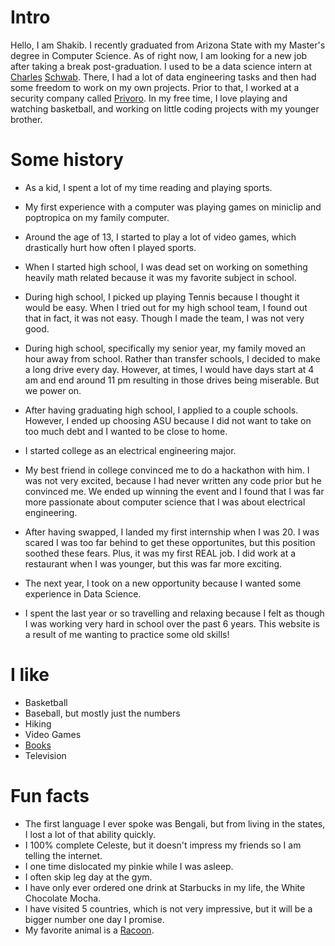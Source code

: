 # Intro

Hello, I am Shakib. I recently graduated from Arizona State with my Master's degree in Computer Science. As of right now, I am looking for a new job after taking a break post-graduation. I used to be a data science intern at [Charles](https://schwab.com) [Schwab](https://schwab.com). There, I had a lot of data engineering tasks and then had some freedom to work on my own projects. Prior to that, I worked at a security company called [Privoro](https://privoro.com/). In my free time, I love playing and watching basketball, and working on little coding projects with my younger brother.

# Some history

- As a kid, I spent a lot of my time reading and playing sports.

- My first experience with a computer was playing games on miniclip and poptropica on my family computer.

- Around the age of 13, I started to play a lot of video games, which drastically hurt how often I played sports.

- When I started high school, I was dead set on working on something heavily math related because it was my favorite subject in school. 

- During high school, I picked up playing Tennis because I thought it would be easy. When I tried out for my high school team, I found out that in fact, it was not easy. Though I made the team, I was not very good. 

- During high school, specifically my senior year, my family moved an hour away from school. Rather than transfer schools, I decided to make a long drive every day. However, at times, I would have days start at 4 am and end around 11 pm resulting in those drives being miserable. But we power on. 

- After having graduating high school, I applied to a couple schools. However, I ended up choosing ASU because I did not want to take on too much debt and I wanted to be close to home. 

- I started college as an electrical engineering major. 

- My best friend in college convinced me to do a hackathon with him. I was not very excited, because I had never written any code prior but he convinced me. We ended up winning the event and I found that I was far more passionate about computer science that I was about electrical engineering. 

- After having swapped, I landed my first internship when I was 20. I was scared I was too far behind to get these opportunites, but this position soothed these fears. Plus, it was my first REAL job. I did work at a restaurant when I was younger, but this was far more exciting. 

- The next year, I took on a new opportunity because I wanted some experience in Data Science. 

- I spent the last year or so travelling and relaxing because I felt as though I was working very hard in school over the past 6 years. This website is a result of me wanting to practice some old skills!


# I like

- Basketball
- Baseball, but mostly just the numbers
- Hiking
- Video Games
- [Books](https://www.goodreads.com/user/show/174092243-shakib-ahmed)
- Television


# Fun facts

- The first language I ever spoke was Bengali, but from living in the states, I lost a lot of that ability quickly.
- I 100% complete Celeste, but it doesn't impress my friends so I am telling the internet.
- I one time dislocated my pinkie while I was asleep.
- I often skip leg day at the gym.
- I have only ever ordered one drink at Starbucks in my life, the White Chocolate Mocha.
- I have visited 5 countries, which is not very impressive, but it will be a bigger number one day I promise.
- My favorite animal is a [Racoon](https://www.youtube.com/watch?v=rfbb4yRBH64).


